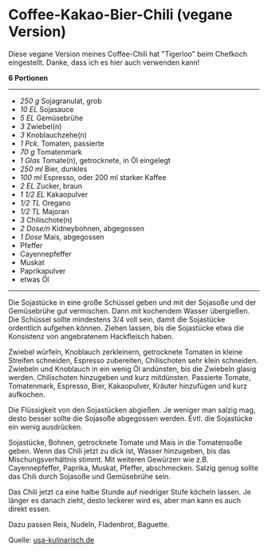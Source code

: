 # Coffee-Kakao-Bier-Chili (vegane Version)

Diese vegane Version meines Coffee-Chili hat "Tigerloo" beim Chefkoch eingestellt. Danke, dass ich es hier auch verwenden kann!

**6 Portionen**

---

- *250 g* Sojagranulat, grob
- *10 EL* Sojasauce
- *5 EL* Gemüsebrühe
- *3* Zwiebel(n)
- *3* Knoblauchzehe(n)
- *1 Pck.* Tomaten, passierte
- *70 g* Tomatenmark
- *1 Glas* Tomate(n), getrocknete, in Öl eingelegt
- *250 ml* Bier, dunkles
- *100 ml* Espresso, oder 200 ml starker Kaffee
- *2 EL* Zucker, braun
- *1 1/2 EL* Kakaopulver
- *1/2 TL* Oregano
- *1/2 TL* Majoran
- *3* Chilischote(n)
- *2 Dose/n* Kidneybohnen, abgegossen
- *1 Dose* Mais, abgegossen
- Pfeffer
- Cayennepfeffer
- Muskat
- Paprikapulver
- etwas Öl

---

Die Sojastücke in eine große Schüssel geben und mit der Sojasoße und der Gemüsebrühe gut vermischen. Dann mit kochendem Wasser übergießen. Die Schüssel sollte mindestens 3/4 voll sein, damit die Sojastücke ordentlich aufgehen können. Ziehen lassen, bis die Sojastücke etwa die Konsistenz von angebratenem Hackfleisch haben.

Zwiebel würfeln, Knoblauch zerkleinern, getrocknete Tomaten in kleine Streifen schneiden, Espresso zubereiten, Chilischoten sehr klein schneiden. Zwiebeln und Knoblauch in ein wenig Öl andünsten, bis die Zwiebeln glasig werden. Chilischoten hinzugeben und kurz mitdünsten. Passierte Tomate, Tomatenmark, Espresso, Bier, Kakaopulver, Kräuter hinzufügen und kurz aufkochen.

Die Flüssigkeit von den Sojastücken abgießen. Je weniger man salzig mag, desto besser sollte die Sojasoße abgegossen werden. Evtl. die Sojastücke ein wenig ausdrücken.

Sojastücke, Bohnen, getrocknete Tomate und Mais in die Tomatensoße geben. Wenn das Chili jetzt zu dick ist, Wasser hinzugeben, bis das Mischungsverhältnis stimmt. Mit weiteren Gewürzen wie z.B. Cayennepfeffer, Paprika, Muskat, Pfeffer, abschmecken. Salzig genug sollte das Chili durch Sojasoße und Gemüsebrühe sein.

Das Chili jetzt ca eine halbe Stunde auf niedriger Stufe köcheln lassen. Je länger es danach zieht, desto leckerer wird es, aber man kann es auch direkt essen.

Dazu passen Reis, Nudeln, Fladenbrot, Baguette.

Quelle: [usa-kulinarisch.de](https://www.usa-kulinarisch.de/rezept/coffee-kakao-bier-chili-vegane-version/)